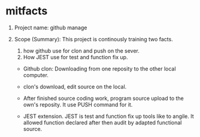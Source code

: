 # mitfacts

1. Project name: github manage
2. Scope (Summary):
   This project is continously training two facts.

   1. how github use for clon and push on the sever.
   2. How JEST use for test and function fix up.

   - Github clon: Downloading from one reposity to the other local computer.
   - clon's download, edit source on the local.
   - After finished source coding work, program source upload to the own's reposity. It use PUSH command for it.

   - JEST extension.
     JEST is test and function fix up tools like to angile. It allowed function declared after then audit by adapted functional source.
